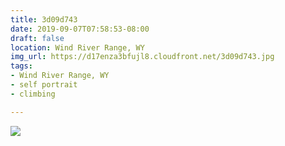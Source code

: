 ```yaml
---
title: 3d09d743
date: 2019-09-07T07:58:53-08:00
draft: false
location: Wind River Range, WY
img_url: https://d17enza3bfujl8.cloudfront.net/3d09d743.jpg
tags:
- Wind River Range, WY
- self portrait
- climbing

---
```


![](https://d17enza3bfujl8.cloudfront.net/3d09d743.jpg)
